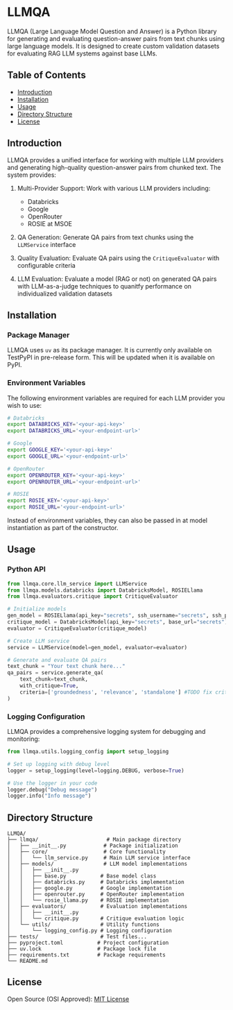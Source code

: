 # LLMQA

LLMQA (Large Language Model Question and Answer) is a Python library for generating and evaluating question-answer pairs from text chunks using large language models. It is designed to create custom validation datasets for evaluating RAG LLM systems against base LLMs.

## Table of Contents

- [Introduction](#introduction)
- [Installation](#installation)
- [Usage](#usage)
- [Directory Structure](#directory-structure)
- [License](#license)

## Introduction

LLMQA provides a unified interface for working with multiple LLM providers and generating high-quality question-answer pairs from chunked text. The system provides:

1. Multi-Provider Support: Work with various LLM providers including:
   - Databricks
   - Google
   - OpenRouter
   - ROSIE at MSOE

2. QA Generation: Generate QA pairs from text chunks using the `LLMService` interface
3. Quality Evaluation: Evaluate QA pairs using the `CritiqueEvaluator` with configurable criteria
4. LLM Evaluation: Evaluate a model (RAG or not) on generated QA pairs with LLM-as-a-judge techniques to quanitfy performance on individualized validation datasets

## Installation

### Package Manager

LLMQA uses `uv` as its package manager. It is currently only available on TestPyPI in pre-release form. This will be updated when it is available on PyPI.

### Environment Variables

The following environment variables are required for each LLM provider you wish to use:

```bash
# Databricks
export DATABRICKS_KEY='<your-api-key>'
export DATABRICKS_URL='<your-endpoint-url>'

# Google
export GOOGLE_KEY='<your-api-key>'
export GOOGLE_URL='<your-endpoint-url>'

# OpenRouter
export OPENROUTER_KEY='<your-api-key>'
export OPENROUTER_URL='<your-endpoint-url>'

# ROSIE
export ROSIE_KEY='<your-api-key>'
export ROSIE_URL='<your-endpoint-url>'
```

Instead of environment variables, they can also be passed in at model instantiation as part of the constructor.

## Usage

### Python API

```python
from llmqa.core.llm_service import LLMService
from llmqa.models.databricks import DatabricksModel, ROSIELlama
from llmqa.evaluators.critique import CritiqueEvaluator

# Initialize models
gen_model = ROSIELlama(api_key="secrets", ssh_username="secrets", ssh_password="secrets")
critique_model = DatabricksModel(api_key="secrets", base_url="secrets")
evaluator = CritiqueEvaluator(critique_model)

# Create LLM service
service = LLMService(model=gen_model, evaluator=evaluator)

# Generate and evaluate QA pairs
text_chunk = "Your text chunk here..."
qa_pairs = service.generate_qa(
    text_chunk=text_chunk,
    with_critique=True,
    criteria=['groundedness', 'relevance', 'standalone'] #TODO fix criteria example
)
```

### Logging Configuration

LLMQA provides a comprehensive logging system for debugging and monitoring:

```python
from llmqa.utils.logging_config import setup_logging

# Set up logging with debug level
logger = setup_logging(level=logging.DEBUG, verbose=True)

# Use the logger in your code
logger.debug("Debug message")
logger.info("Info message")
```

## Directory Structure

```
LLMQA/
├── llmqa/                      # Main package directory
│   ├── __init__.py            # Package initialization
│   ├── core/                  # Core functionality
│   │   └── llm_service.py     # Main LLM service interface
│   ├── models/                # LLM model implementations
│   │   ├── __init__.py
│   │   ├── base.py           # Base model class
│   │   ├── databricks.py     # Databricks implementation
│   │   ├── google.py         # Google implementation
│   │   ├── openrouter.py     # OpenRouter implementation
│   │   └── rosie_llama.py    # ROSIE implementation
│   ├── evaluators/           # Evaluation implementations
│   │   ├── __init__.py
│   │   └── critique.py       # Critique evaluation logic
│   └── utils/                # Utility functions
│       └── logging_config.py # Logging configuration
├── tests/                    # Test files...
├── pyproject.toml           # Project configuration
├── uv.lock                  # Package lock file
├── requirements.txt         # Package requirements
└── README.md                
```

## License

Open Source (OSI Approved): [MIT License](LICENSE)
